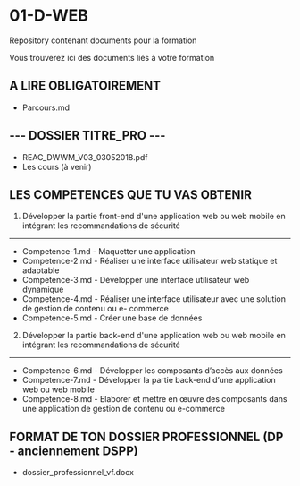 # 01-D-WEB
Repository contenant documents pour la formation

Vous trouverez ici des documents liés à votre formation

A LIRE OBLIGATOIREMENT
-----------------------

- Parcours.md 


--- DOSSIER TITRE_PRO  ---
--------------------------

- REAC_DWWM_V03_03052018.pdf
- Les cours (à venir)


LES COMPETENCES QUE TU VAS OBTENIR
-----------------------------------

1. Développer la partie front-end d'une application web ou web mobile en intégrant les recommandations de sécurité
-------------------------------------------------------------------------------------------------------------------

- Competence-1.md - Maquetter une application
- Competence-2.md - Réaliser une interface utilisateur web statique et adaptable
- Competence-3.md - Développer une interface utilisateur web dynamique
- Competence-4.md - Réaliser une interface utilisateur avec une solution de gestion de contenu ou e- commerce
- Competence-5.md - Créer une base de données

2. Développer la partie back-end d'une application web ou web mobile en intégrant les recommandations de sécurité
------------------------------------------------------------------------------------------------------------------

- Competence-6.md - Développer les composants d’accès aux données
- Competence-7.md - Développer la partie back-end d’une application web ou web mobile
- Competence-8.md - Elaborer et mettre en œuvre des composants dans une application de gestion de contenu ou e-commerce



FORMAT DE TON DOSSIER PROFESSIONNEL (DP - anciennement DSPP)
-------------------------------------------------------------

- dossier_professionnel_vf.docx


